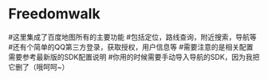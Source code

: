 # Freedomwalk
#这里集成了百度地图所有的主要功能
#包括定位，路线查询，附近搜索，导航等
#还有个简单的QQ第三方登录，获取授权，用户信息等
#需要注意的是相关配置需要参考最新版的SDK配置说明
#你用的时候需要手动导入导航的SDK，因为我把它删了（哦呵呵~）
